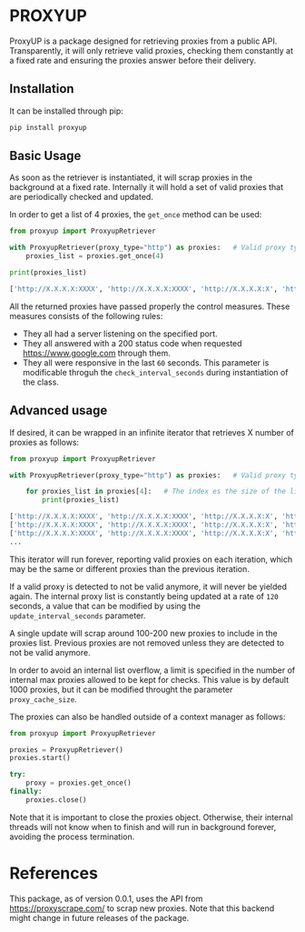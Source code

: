 # PROXYUP

ProxyUP is a package designed for retrieving proxies from a public API. Transparently, it will only retrieve valid proxies, 
checking them constantly at a fixed rate and ensuring the proxies answer before their delivery.


## Installation

It can be installed through pip:

```python
pip install proxyup
```

## Basic Usage

As soon as the retriever is instantiated, it will scrap proxies in the background at a fixed rate. Internally it will hold a set of valid proxies that are periodically checked and updated. 


In order to get a list of 4 proxies, the `get_once` method can be used:
```python
from proxyup import ProxyupRetriever

with ProxyupRetriever(proxy_type="http") as proxies:   # Valid proxy types=["http", "socks4", "socks5"]
    proxies_list = proxies.get_once(4) 

print(proxies_list)

['http://X.X.X.X:XXXX', 'http://X.X.X.X:XXXX', 'http://X.X.X.X:X', 'http://X.X.X.X:X']
```

All the returned proxies have passed properly the control measures. These measures consists of the following rules:
  * They all had a server listening on the specified port.
  * They all answered with a 200 status code when requested https://www.google.com through them.
  * They all were responsive in the last `60` seconds. This parameter is modificable throguh the `check_interval_seconds` during instantiation of the class.


## Advanced usage

If desired, it can be wrapped in an infinite iterator that retrieves X number of proxies as follows:
```python
from proxyup import ProxyupRetriever

with ProxyupRetriever(proxy_type="http") as proxies:   # Valid proxy types=["http", "socks4", "socks5"]

    for proxies_list in proxies[4]:   # The index es the size of the list to retrieve in a single shot  
        print(proxies_list)

['http://X.X.X.X:XXXX', 'http://X.X.X.X:XXXX', 'http://X.X.X.X:X', 'http://X.X.X.X:X']
['http://X.X.X.X:XXXX', 'http://X.X.X.X:XXXX', 'http://X.X.X.X:X', 'http://X.X.X.X:X']
['http://X.X.X.X:XXXX', 'http://X.X.X.X:XXXX', 'http://X.X.X.X:X', 'http://X.X.X.X:X']
...
```

This iterator will run forever, reporting valid proxies on each iteration, which may be the same or different proxies than the previous iteration. 

If a valid proxy is detected to not be valid anymore, it will never be yielded again. 
The internal proxy list is constantly being updated at a rate of `120` seconds, a value that can be modified by using the `update_interval_seconds` parameter. 

A single update will scrap around 100-200 new proxies to include in the proxies list. Previous proxies are not removed unless they are detected to not be valid anymore.

In order to avoid an internal list overflow, a limit is specified in the number of internal max proxies allowed to be kept for checks. This value is by default 1000 proxies, but it can be modified throught the parameter `proxy_cache_size`.  
 
The proxies can also be handled outside of a context manager as follows:
```python
from proxyup import ProxyupRetriever

proxies = ProxyupRetriever()
proxies.start()

try:
    proxy = proxies.get_once()
finally:
    proxies.close()
```

Note that it is important to close the proxies object. Otherwise, their internal threads will not know when to finish and will run in background forever, avoiding the process termination.


# References
This package, as of version 0.0.1, uses the API from https://proxyscrape.com/ to scrap new proxies. Note that this backend might change in future releases of the package.